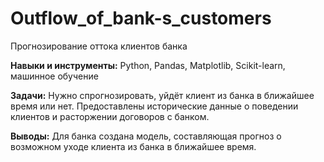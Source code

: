 # Outflow_of_bank-s_customers
Прогнозирование оттока клиентов банка

**Навыки и инструменты:**
Python, Pandas, Matplotlib, Scikit-learn, машинное обучение

**Задачи:**
Нужно спрогнозировать, уйдёт клиент из банка в ближайшее время или нет. Предоставлены исторические данные о поведении клиентов и расторжении договоров с банком.

**Выводы:**
Для банка создана модель, составляющая прогноз о возможном уходе клиента из банка в ближайшее время.
